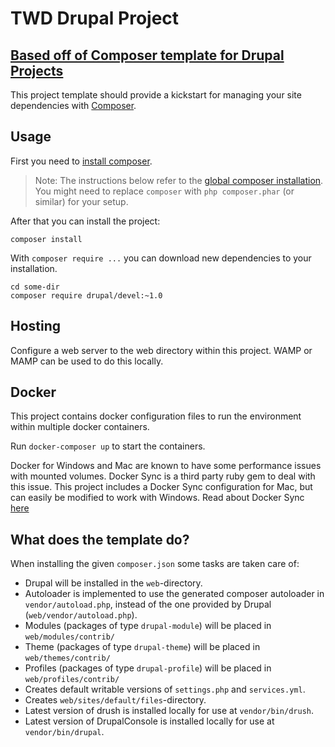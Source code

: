 # TWD Drupal Project
## [Based off of Composer template for Drupal Projects](https://github.com/drupal-composer/drupal-project)

This project template should provide a kickstart for managing your site
dependencies with [Composer](https://getcomposer.org/).

## Usage

First you need to [install composer](https://getcomposer.org/doc/00-intro.md#installation-linux-unix-osx).

> Note: The instructions below refer to the [global composer installation](https://getcomposer.org/doc/00-intro.md#globally).
You might need to replace `composer` with `php composer.phar` (or similar)
for your setup.

After that you can install the project:

```
composer install
```

With `composer require ...` you can download new dependencies to your
installation.

```
cd some-dir
composer require drupal/devel:~1.0
```

## Hosting

Configure a web server to the web directory within this project. WAMP or MAMP can be used to do this locally.

## Docker

This project contains docker configuration files to run the environment within multiple docker containers.

Run `docker-composer up` to start the containers.

Docker for Windows and Mac are known to have some performance issues with mounted volumes. Docker Sync is a third party ruby gem to deal with this issue. This project includes a Docker Sync configuration for Mac, but can easily be modified to work with Windows. Read about Docker Sync [here](http://docker-sync.io/)


## What does the template do?

When installing the given `composer.json` some tasks are taken care of:

* Drupal will be installed in the `web`-directory.
* Autoloader is implemented to use the generated composer autoloader in `vendor/autoload.php`,
  instead of the one provided by Drupal (`web/vendor/autoload.php`).
* Modules (packages of type `drupal-module`) will be placed in `web/modules/contrib/`
* Theme (packages of type `drupal-theme`) will be placed in `web/themes/contrib/`
* Profiles (packages of type `drupal-profile`) will be placed in `web/profiles/contrib/`
* Creates default writable versions of `settings.php` and `services.yml`.
* Creates `web/sites/default/files`-directory.
* Latest version of drush is installed locally for use at `vendor/bin/drush`.
* Latest version of DrupalConsole is installed locally for use at `vendor/bin/drupal`.
